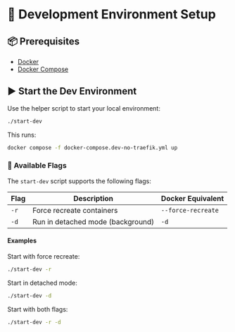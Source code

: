 # 🚀 Development Environment Setup


## 📦 Prerequisites

- [Docker](https://www.docker.com/)
- [Docker Compose](https://docs.docker.com/compose/)

## ▶️ Start the Dev Environment

Use the helper script to start your local environment:

```bash
./start-dev
```

This runs:

```bash
docker compose -f docker-compose.dev-no-traefik.yml up
```

### 🔧 Available Flags

The `start-dev` script supports the following flags:

| Flag | Description                              | Docker Equivalent                |
|------|------------------------------------------|----------------------------------|
| `-r` | Force recreate containers                | `--force-recreate`              |
| `-d` | Run in detached mode (background)        | `-d`                            |

#### Examples

Start with force recreate:

```bash
./start-dev -r
```

Start in detached mode:

```bash
./start-dev -d
```

Start with both flags:

```bash
./start-dev -r -d
```
